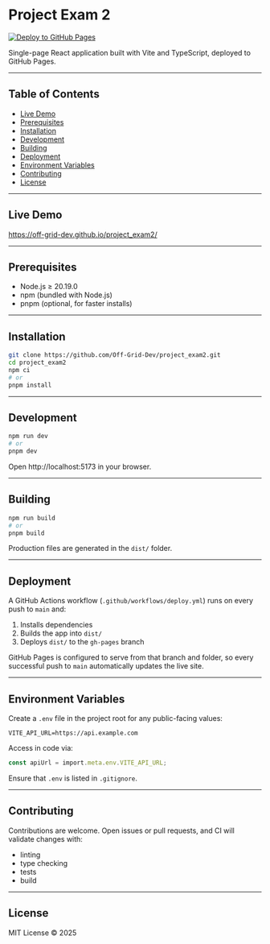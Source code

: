# Project Exam 2

[![Deploy to GitHub Pages](https://github.com/Off-Grid-Dev/project_exam2/actions/workflows/deploy.yml/badge.svg?branch=main)](https://off-grid-dev.github.io/project_exam2/)

Single-page React application built with Vite and TypeScript, deployed to GitHub Pages.

---

## Table of Contents

- [Live Demo](#live-demo)
- [Prerequisites](#prerequisites)
- [Installation](#installation)
- [Development](#development)
- [Building](#building)
- [Deployment](#deployment)
- [Environment Variables](#environment-variables)
- [Contributing](#contributing)
- [License](#license)

---

## Live Demo

https://off-grid-dev.github.io/project_exam2/

---

## Prerequisites

- Node.js ≥ 20.19.0
- npm (bundled with Node.js)
- pnpm (optional, for faster installs)

---

## Installation

```bash
git clone https://github.com/Off-Grid-Dev/project_exam2.git
cd project_exam2
npm ci
# or
pnpm install
```

---

## Development

```bash
npm run dev
# or
pnpm dev
```

Open http://localhost:5173 in your browser.

---

## Building

```bash
npm run build
# or
pnpm build
```

Production files are generated in the `dist/` folder.

---

## Deployment

A GitHub Actions workflow (`.github/workflows/deploy.yml`) runs on every push to `main` and:

1. Installs dependencies
2. Builds the app into `dist/`
3. Deploys `dist/` to the `gh-pages` branch

GitHub Pages is configured to serve from that branch and folder, so every successful push to `main` automatically updates the live site.

---

## Environment Variables

Create a `.env` file in the project root for any public-facing values:

```env
VITE_API_URL=https://api.example.com
```

Access in code via:

```ts
const apiUrl = import.meta.env.VITE_API_URL;
```

Ensure that `.env` is listed in `.gitignore`.

---

## Contributing

Contributions are welcome. Open issues or pull requests, and CI will validate changes with:

- linting
- type checking
- tests
- build

---

## License

MIT License © 2025
